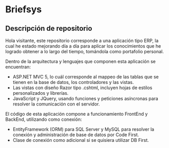 # Briefsys
## Descripción de repositorio

Hola visitante, este repositorio corresponde a una aplicación tipo ERP, la cual he estado mejorando día a día para aplicar los conocimientos que he logrado
obtener a lo largo del tiempo, tomándola como portafolio personal.

Dentro de la arquitectura y lenguajes que componen esta aplicación se encuentran:

+ ASP.NET MVC 5, lo cuál corresponde al mappeo de las tablas que se tienen en la base de datos, los controladores y las vistas.
+ Las vistas con diseño Razor tipo .cshtml, incluyen hojas de estilos personalizados y librerías.
+ JavaScript y JQuery, usando funciones y peticiones asíncronas para resolver la comunicación con el servidor.

El código de esta aplicación compone a funcionamiento FrontEnd y BackEnd, utilizando como conexión:

+ EntityFramework (ORM) para SQL Server y MySQL para resolver la conexión y administración de base de datos por Code First.
+ Clase de conexión como adicional si se quisiera utilizar DB First.
